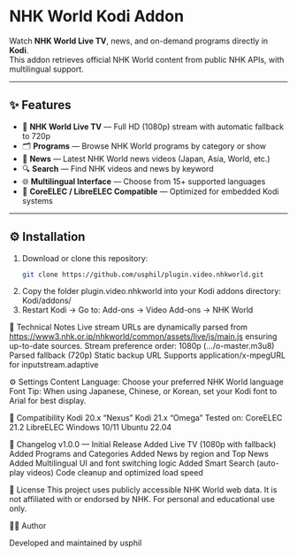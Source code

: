 # NHK World Kodi Addon

Watch **NHK World Live TV**, news, and on-demand programs directly in **Kodi**.  
This addon retrieves official NHK World content from public NHK APIs, with multilingual support.

---

## ✨ Features

- 🎥 **NHK World Live TV** — Full HD (1080p) stream with automatic fallback to 720p  
- 🗂️ **Programs** — Browse NHK World programs by category or show  
- 📰 **News** — Latest NHK World news videos (Japan, Asia, World, etc.)  
- 🔍 **Search** — Find NHK videos and news by keyword  
- 🌐 **Multilingual Interface** — Choose from 15+ supported languages  
- 🧩 **CoreELEC / LibreELEC Compatible** — Optimized for embedded Kodi systems  

---

## ⚙️ Installation

1. Download or clone this repository:
   ```bash
   git clone https://github.com/usphil/plugin.video.nhkworld.git
2. Copy the folder plugin.video.nhkworld into your Kodi addons directory:
    Kodi/addons/
3. Restart Kodi → Go to: Add-ons → Video Add-ons → NHK World

🧠 Technical Notes
Live stream URLs are dynamically parsed from
https://www3.nhk.or.jp/nhkworld/common/assets/live/js/main.js
ensuring up-to-date sources.
Stream preference order: 
1080p (.../o-master.m3u8)
Parsed fallback (720p)
Static backup URL
Supports application/x-mpegURL for inputstream.adaptive

⚙️ Settings
Content Language: Choose your preferred NHK World language
Font Tip: When using Japanese, Chinese, or Korean, set your Kodi font to Arial for best display.

🧩 Compatibility
Kodi 20.x “Nexus”
Kodi 21.x “Omega”
Tested on:
CoreELEC 21.2
LibreELEC
Windows 10/11
Ubuntu 22.04

🧾 Changelog
v1.0.0 — Initial Release
Added Live TV (1080p with fallback)
Added Programs and Categories
Added News by region and Top News
Added Multilingual UI and font switching logic
Added Smart Search (auto-play videos)
Code cleanup and optimized load speed

📜 License
This project uses publicly accessible NHK World web data.
It is not affiliated with or endorsed by NHK.
For personal and educational use only.

👨‍💻 Author

Developed and maintained by usphil